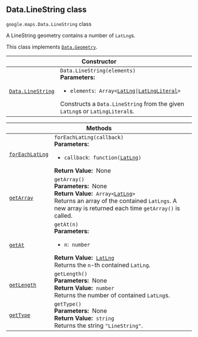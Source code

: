 
<devsite-heading text=" Data.LineString class" for="Data.LineString" level="h2" link="" toc="" back-to-top=""><h2 id="Data.LineString" is-upgraded="">Data.LineString class</h2></devsite-heading>
<p>
<code translate="no" dir="ltr"><span itemprop="path">google.maps</span>.<span itemprop="name">Data.LineString</span></code>
class
</p>
<p>A LineString geometry contains a number of <code translate="no" dir="ltr">LatLng</code>s.</p>
<p>This class implements
<code translate="no" dir="ltr"><a href="Data.Geometry.md">Data.Geometry</a></code>.
</p>
<div class="devsite-table-wrapper"><table class="constructors responsive" summary="class Data.LineString - Constructor">
<thead>
<tr><th colspan="2" id="Data.LineString.constructor">Constructor</th>
</tr></thead>
<tbody>
<tr>
<td><code translate="no" dir="ltr"><a class="secret-link" href="#Data.LineString.constructor"><span>Data.LineString</span></a></code></td>
<td><div><code translate="no" dir="ltr">Data.LineString(elements)</code></div>
<div class="desc"><strong>Parameters:</strong>&nbsp; <ul>
<li><code translate="no" dir="ltr">elements</code>:&nbsp; <code translate="no" dir="ltr">Array&lt;<a href="LatLng.md">LatLng</a>|<a href="LatLngLiteral.md">LatLngLiteral</a>&gt;</code></li>
</ul></div>
<div class="desc">Constructs a <code translate="no" dir="ltr">Data.LineString</code> from the given <code translate="no" dir="ltr">LatLng</code>s or <code translate="no" dir="ltr">LatLngLiteral</code>s.</div></td>
</tr>
</tbody>
</table></div>
<div class="devsite-table-wrapper"><table class="methods responsive" summary="class Data.LineString - Methods">
<thead>
<tr><th colspan="2">Methods</th>
</tr></thead>
<tbody>
<tr id="Data.LineString.forEachLatLng">
<td itemprop="property"><code translate="no" dir="ltr"><a class="secret-link" href="#Data.LineString.forEachLatLng"><span>forEachLatLng</span></a></code></td>
<td><div><code translate="no" dir="ltr">forEachLatLng(callback)</code></div>
<div class="desc"><strong>Parameters:</strong>&nbsp; <ul>
<li><code translate="no" dir="ltr">callback</code>:&nbsp; <code translate="no" dir="ltr">function(<a href="LatLng.md">LatLng</a>)</code></li>
</ul></div>
<div class="desc"><strong>Return Value:</strong>&nbsp; None</div>
<div class="desc"></div></td>
</tr>
<tr id="Data.LineString.getArray">
<td itemprop="property"><code translate="no" dir="ltr"><a class="secret-link" href="#Data.LineString.getArray"><span>getArray</span></a></code></td>
<td><div><code translate="no" dir="ltr">getArray()</code></div>
<div class="desc"><strong>Parameters:</strong>&nbsp; None</div>
<div class="desc"><strong>Return Value:</strong>&nbsp; <code translate="no" dir="ltr">Array&lt;<a href="LatLng.md">LatLng</a>&gt;</code></div>
<div class="desc">Returns an array of the contained <code translate="no" dir="ltr">LatLngs</code>. A new array is returned each time <code translate="no" dir="ltr">getArray()</code> is called.</div></td>
</tr>
<tr id="Data.LineString.getAt">
<td itemprop="property"><code translate="no" dir="ltr"><a class="secret-link" href="#Data.LineString.getAt"><span>getAt</span></a></code></td>
<td><div><code translate="no" dir="ltr">getAt(n)</code></div>
<div class="desc"><strong>Parameters:</strong>&nbsp; <ul>
<li><code translate="no" dir="ltr">n</code>:&nbsp; <code translate="no" dir="ltr">number</code></li>
</ul></div>
<div class="desc"><strong>Return Value:</strong>&nbsp; <code translate="no" dir="ltr"><a href="LatLng.md">LatLng</a></code></div>
<div class="desc">Returns the <code translate="no" dir="ltr">n</code>-th contained <code translate="no" dir="ltr">LatLng</code>.</div></td>
</tr>
<tr id="Data.LineString.getLength">
<td itemprop="property"><code translate="no" dir="ltr"><a class="secret-link" href="#Data.LineString.getLength"><span>getLength</span></a></code></td>
<td><div><code translate="no" dir="ltr">getLength()</code></div>
<div class="desc"><strong>Parameters:</strong>&nbsp; None</div>
<div class="desc"><strong>Return Value:</strong>&nbsp; <code translate="no" dir="ltr">number</code></div>
<div class="desc">Returns the number of contained <code translate="no" dir="ltr">LatLng</code>s.</div></td>
</tr>
<tr id="Data.LineString.getType">
<td itemprop="property"><code translate="no" dir="ltr"><a class="secret-link" href="#Data.LineString.getType"><span>getType</span></a></code></td>
<td><div><code translate="no" dir="ltr">getType()</code></div>
<div class="desc"><strong>Parameters:</strong>&nbsp; None</div>
<div class="desc"><strong>Return Value:</strong>&nbsp; <code translate="no" dir="ltr">string</code></div>
<div class="desc">Returns the string <code translate="no" dir="ltr">"LineString"</code>.</div></td>
</tr>
</tbody>
</table></div>
